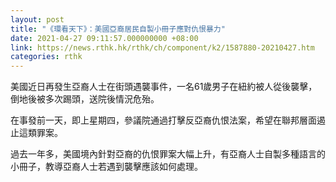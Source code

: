 ```yaml
---
layout: post
title: "《環看天下》：美國亞裔居民自製小冊子應對仇恨暴力"
date: 2021-04-27 09:11:57.000000000 +08:00
link: https://news.rthk.hk/rthk/ch/component/k2/1587880-20210427.htm
categories: rthk
---
```


美國近日再發生亞裔人士在街頭遇襲事件，一名61歲男子在紐約被人從後襲擊，倒地後被多次踢頭，送院後情況危殆。

在事發前一天，即上星期四，參議院通過打擊反亞裔仇恨法案，希望在聯邦層面遏止這類罪案。

過去一年多，美國境內針對亞裔的仇恨罪案大幅上升，有亞裔人士自製多種語言的小冊子，教導亞裔人士若遇到襲擊應該如何處理。
